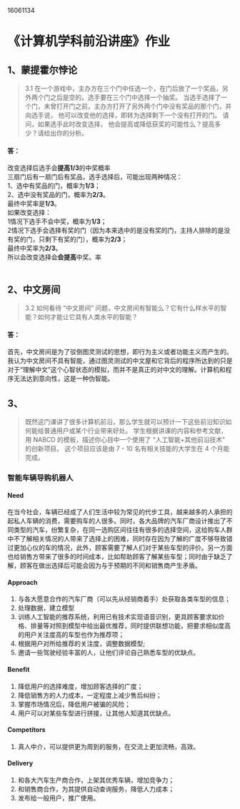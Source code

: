 16061134

《计算机学科前沿讲座》作业
=========================================
1、蒙提霍尔悖论
-----------------------------------------
> 3.1 在一个游戏中，主办方在三个门中任选一个，在门后放了一个奖品，另外两个门之后是空的。选手要在三个门中选择一个抽奖。 当选手选择了一个门，未曾打开门之前，主办方打开了另外两个门中没有奖品的那个门，并向选手说， 他可以改变他的选择，即转为选择剩下一个没有打开的门。 请问，如果选手此时改变选择， 他会提高或降低获奖的可能性么？提高多少？请给出你的分析。<br>
#### 答：
改变选择后选手会**提高1/3**的中奖概率<br>
三扇门后有一扇门后有奖品，选手选择后，可能出现两种情况：<br>
1、选中有奖品的门，概率为**1/3**；<br>
2、选中没有奖品的门，概率为**2/3**。<br>
最终中奖率是**1/3**。<br>
如果改变选择：<br>
1情况下选手不会中奖，概率为**1/3**；<br>
2情况下选手会选择有奖的门（因为本来选中的是没有奖的门，主持人排除的是没有奖的门，只剩下有奖的门），概率为**2/3**；<br>
最终中奖率为**2/3**。<br>
所以会改变选择会**会提高**中奖。率<br>
<br>

2、中文房间
-----------------------------------------------
> 3.2 如何看待 “中文房间” 问题，中文房间有智能么？它有什么样水平的智能？如何才能让它具有人类水平的智能？
#### 答：
首先，中文房间是为了驳倒图灵测试的思想，即行为主义或者功能主义而产生的。我认为中文房间不具有智能，通过图灵测试的中文屋和它背后的程序所达到的只是对于“理解中文”这个心智状态的模拟，而并不是真正的对中文的理解。计算机和程序无法达到意向性，这是一种伪智能。

3、
------------------------------------
> 既然这门课讲了很多计算机前沿，那么学生就可以预计一下这些前沿知识如何能给普通用户或某个行业带来好处。 学生根据讲课的内容和参考文献，用 NABCD 的模板，描述你心目中一个使用了 “人工智能+其他前沿技术” 的创新项目。 这个项目应该是由 7 - 10 名有相关技能的大学生在 4 个月能完成。
### 智能车辆导购机器人
#### Need
在当今社会，车辆已经成了人们生活中较为常见的代步工具，越来越多的人承担的起私人车辆的消费，需要购车的人很多。同时，各大品牌的汽车厂商设计推出了不同类型的汽车，纷繁复杂，在同一选购区间往往有很多的选择空间，这给购车人群中不了解相关情况的人带来了选择上的困难，同时存在因为了解的广度不够导致错过更加心仪的车的情况，此外，顾客需要了解人们对于某些车型的评价。另一方面也给销售方带来了很多的时间成本，比如帮助顾客了解某些车型；同时由于缺乏了解，顾客在做出选择后可能会因为与于预期的不同和销售商产生矛盾。

#### Approach
1. 与各大愿意合作的汽车厂商（可以先从经销商着手）处获取各类车型的信息；
2. 处理数据，建立模型
3. 训练人工智能的推荐系统，利用已有技术实现语音识别，更具顾客要求如价格、排量等对照到模型中给出最优推荐，同时提供联想功能，把要求相似度高的用户关注度高的车型也作为推荐项；
4. 根据用户对所给推荐的关注度，调整数据模型;
5. 邀请一些驾驶经验丰富的人，让他们评论自己熟悉车型的优缺点。

#### Benefit
1. 降低用户的选择难度，增加顾客选择的广度；
2. 降低销售方的人力成本，一定程度上减少售后纠纷；
3. 掌握市场情况后，降低用户被骗的风险；
4. 用户可以对某些车型进行拼接，让其他人知道其优缺点。

#### Competitors
1. 真人中介，可以提供更为周到的服务，在交流上更加流畅，高效。

#### Delivery
1. 和各大汽车生产商合作，上架其优秀车辆，增加竞争力；
2. 和销售商合作，为其提供自动查询服务，降低人力成本；
3. 发布给一般用户，推广使用。
